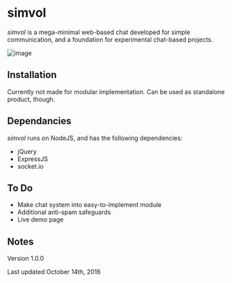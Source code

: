 # simvol
_simvol_ is a mega-minimal web-based chat developed for simple communication, and a foundation for experimental chat-based projects.

![image](https://i.imgur.com/U6jhfD6.png)

## Installation
Currently not made for modular implementation. Can be used as standalone product, though.

## Dependancies
_simvol_ runs on NodeJS, and has the following dependencies:
  - jQuery
  - ExpressJS
  - socket.io

## To Do
 - Make chat system into easy-to-implement module
 - Additional anti-spam safeguards
 - Live demo page

## Notes

Version 1.0.0

Last updated October 14th, 2016
